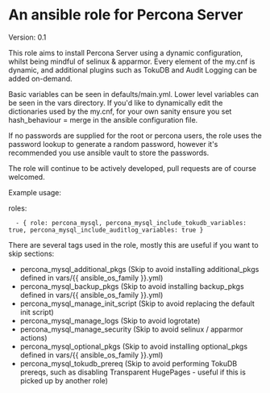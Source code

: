 # An ansible role for Percona Server

Version: 0.1

This role aims to install Percona Server using a dynamic configuration, whilst being mindful of selinux & apparmor.  Every element of the my.cnf is dynamic, and additional plugins such as TokuDB and Audit Logging can be added on-demand.

Basic variables can be seen in defaults/main.yml.  Lower level variables can be seen in the vars directory.  If you'd like to dynamically edit the dictionaries used by the my.cnf, for your own sanity ensure you set hash_behaviour = merge in the ansible configuration file.

If no passwords are supplied for the root or percona users, the role uses the password lookup to generate a random password, however it's recommended you use ansible vault to store the passwords.

The role will continue to be actively developed, pull requests are of course welcomed.

Example usage:

  roles:
  
      - { role: percona_mysql, percona_mysql_include_tokudb_variables: true, percona_mysql_include_auditlog_variables: true }

There are several tags used in the role, mostly this are useful if you want to skip sections:

- percona_mysql_additional_pkgs (Skip to avoid installing additional_pkgs defined in vars/{{ ansible_os_family }}.yml)
- percona_mysql_backup_pkgs (Skip to avoid installing backup_pkgs defined in vars/{{ ansible_os_family }}.yml)
- percona_mysql_manage_init_script (Skip to avoid replacing the default init script)
- percona_mysql_manage_logs (Skip to avoid logrotate)
- percona_mysql_manage_security (Skip to avoid selinux / apparmor actions)
- percona_mysql_optional_pkgs (Skip to avoid installing optional_pkgs defined in vars/{{ ansible_os_family }}.yml)
- percona_mysql_tokudb_prereq (Skip to avoid performing TokuDB prereqs, such as disabling Transparent HugePages - useful if this is picked up by another role)
